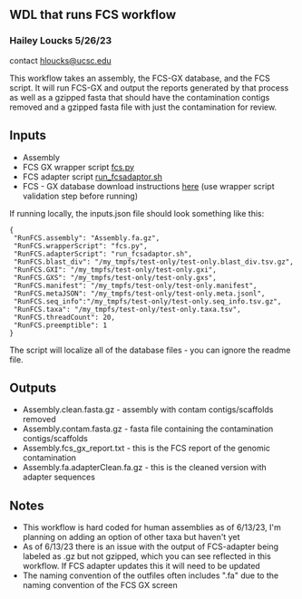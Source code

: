 ## WDL that runs FCS workflow 
### Hailey Loucks 5/26/23
contact hloucks@ucsc.edu

This workflow takes an assembly, the FCS-GX database, and the FCS script. It will run FCS-GX and output the reports generated by that process as well as a gzipped fasta that should have the contamination contigs removed and a gzipped fasta file with just the contamination for review. 

## Inputs 
- Assembly
- FCS GX wrapper script [fcs.py](https://github.com/ncbi/fcs/raw/main/dist/fcs.py)
- FCS adapter script [run_fcsadaptor.sh](https://github.com/ncbi/fcs/raw/main/dist/run_fcsadaptor.sh)
- FCS - GX database download instructions [here](https://github.com/ncbi/fcs/wiki/FCS-GX) (use wrapper script validation step before running)

If running locally, the inputs.json file should look something like this:

```
{
 "RunFCS.assembly": "Assembly.fa.gz",
 "RunFCS.wrapperScript": "fcs.py",
 "RunFCS.adapterScript": "run_fcsadaptor.sh",
 "RunFCS.blast_div": "/my_tmpfs/test-only/test-only.blast_div.tsv.gz",
 "RunFCS.GXI": "/my_tmpfs/test-only/test-only.gxi",
 "RunFCS.GXS": "/my_tmpfs/test-only/test-only.gxs",
 "RunFCS.manifest": "/my_tmpfs/test-only/test-only.manifest",
 "RunFCS.metaJSON": "/my_tmpfs/test-only/test-only.meta.jsonl",
 "RunFCS.seq_info":"/my_tmpfs/test-only/test-only.seq_info.tsv.gz",
 "RunFCS.taxa": "/my_tmpfs/test-only/test-only.taxa.tsv",
 "RunFCS.threadCount": 20,
 "RunFCS.preemptible": 1
}
```

The script will localize all of the database files - you can ignore the readme file. 

## Outputs 
- Assembly.clean.fasta.gz - assembly with contam contigs/scaffolds removed
- Assembly.contam.fasta.gz - fasta file containing the contamination contigs/scaffolds
- Assembly.fcs_gx_report.txt - this is the FCS report of the genomic contamination 
- Assembly.fa.adapterClean.fa.gz - this is the cleaned version with adapter sequences 


## Notes
- This workflow is hard coded for human assemblies as of 6/13/23, I'm planning on adding an option of other taxa but haven't yet 
- As of 6/13/23 there is an issue with the output of FCS-adapter being labeled as .gz but not gzipped, which you can see reflected in this workflow. If FCS adapter updates this it will need to be updated
- The naming convention of the outfiles often includes ".fa" due to the naming convention of the FCS GX screen